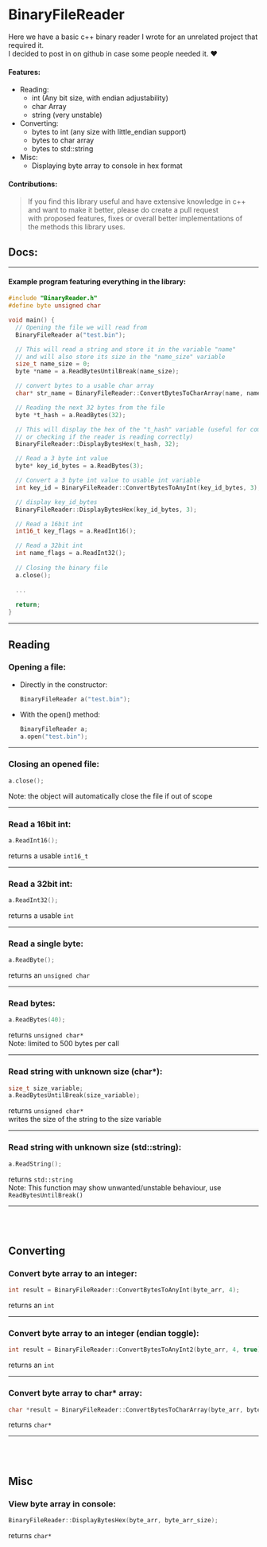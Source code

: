 # BinaryFileReader
Here we have a basic c++ binary reader I wrote for an unrelated project that required it.<br>
I decided to post in on github in case some people needed it. ♥

#### Features:
- Reading:
  - int (Any bit size, with endian adjustability)
  - char Array
  - string (very unstable)
- Converting:
  - bytes to int (any size with little_endian support)
  - bytes to char array
  - bytes to std::string
- Misc:
  - Displaying byte array to console in hex format

#### Contributions:
> If you find this library useful and have extensive knowledge in c++<br>
and want to make it better, please do create a pull request<br>
with proposed features, fixes or overall better implementations of<br>
the methods this library uses.

## Docs:
----
#### Example program featuring everything in the library:
```cpp
#include "BinaryReader.h"
#define byte unsigned char

void main() {
  // Opening the file we will read from
  BinaryFileReader a("test.bin");

  // This will read a string and store it in the variable "name"
  // and will also store its size in the "name_size" variable
  size_t name_size = 0;
  byte *name = a.ReadBytesUntilBreak(name_size);

  // convert bytes to a usable char array
  char* str_name = BinaryFileReader::ConvertBytesToCharArray(name, name_size);

  // Reading the next 32 bytes from the file
  byte *t_hash = a.ReadBytes(32);

  // This will display the hex of the "t_hash" variable (useful for comparison of boundaries
  // or checking if the reader is reading correctly)
  BinaryFileReader::DisplayBytesHex(t_hash, 32);

  // Read a 3 byte int value
  byte* key_id_bytes = a.ReadBytes(3);

  // Convert a 3 byte int value to usable int variable
  int key_id = BinaryFileReader::ConvertBytesToAnyInt(key_id_bytes, 3);

  // display key_id_bytes
  BinaryFileReader::DisplayBytesHex(key_id_bytes, 3);

  // Read a 16bit int
  int16_t key_flags = a.ReadInt16();

  // Read a 32bit int
  int name_flags = a.ReadInt32();
  
  // Closing the binary file
  a.close();
  
  ...
  
  return;
}
```
----
## Reading 

### Opening a file:
- Directly in the constructor:
  ```cpp
  BinaryFileReader a("test.bin");
  ```
- With the open() method:
  ```cpp
  BinaryFileReader a;
  a.open("test.bin");
  ```

---

### Closing an opened file:
```cpp
a.close();
```
Note: the object will automatically close the file if out of scope

---

### Read a 16bit int:
```cpp
a.ReadInt16();
```
returns a usable `int16_t`

---

### Read a 32bit int:
```cpp
a.ReadInt32();
```
returns a usable `int`

---

### Read a single byte:
```cpp
a.ReadByte();
```
returns an `unsigned char`

---

### Read bytes:
```cpp
a.ReadBytes(40);
```
returns `unsigned char*`<br>
Note: limited to 500 bytes per call

---

### Read string with unknown size (char*):
```cpp
size_t size_variable;
a.ReadBytesUntilBreak(size_variable);
```
returns `unsigned char*`<br>
writes the size of the string to the size variable

---

### Read string with unknown size (std::string):
```cpp
a.ReadString();
```
returns `std::string`<br>
Note: This function may show unwanted/unstable behaviour, use `ReadBytesUntilBreak()`

---
<br><br>

## Converting

### Convert byte array to an integer:
```cpp
int result = BinaryFileReader::ConvertBytesToAnyInt(byte_arr, 4);
```
returns an `int`

---

### Convert byte array to an integer (endian toggle):
```cpp
int result = BinaryFileReader::ConvertBytesToAnyInt2(byte_arr, 4, true);
```
returns an `int`

---

### Convert byte array to char* array:
```cpp
char *result = BinaryFileReader::ConvertBytesToCharArray(byte_arr, byte_arr_size);
```
returns `char*`

---
<br><br>

## Misc

### View byte array in console:
```cpp
BinaryFileReader::DisplayBytesHex(byte_arr, byte_arr_size);
```
returns `char*`


